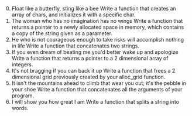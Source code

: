 0. Float like a butterfly, sting like a bee 
Write a function that creates an array of chars, and initializes it with a specific char.
1. The woman who has no imagination has no wings 
Write a function that returns a pointer to a newly allocated space in memory, which contains a copy of the string given as a parameter.
2. He who is not courageous enough to take risks will accomplish nothing in life
Write a function that concatenates two strings.
3. If you even dream of beating me you'd better wake up and apologize 
Write a function that returns a pointer to a 2 dimensional array of integers.
4. It's not bragging if you can back it up 
Write a function that frees a 2 dimensional grid previously created by your alloc_grid function.
5. It isn't the mountains ahead to climb that wear you out; it's the pebble in your shoe 
Write a function that concatenates all the arguments of your program.
6. I will show you how great I am 
Write a function that splits a string into words.
